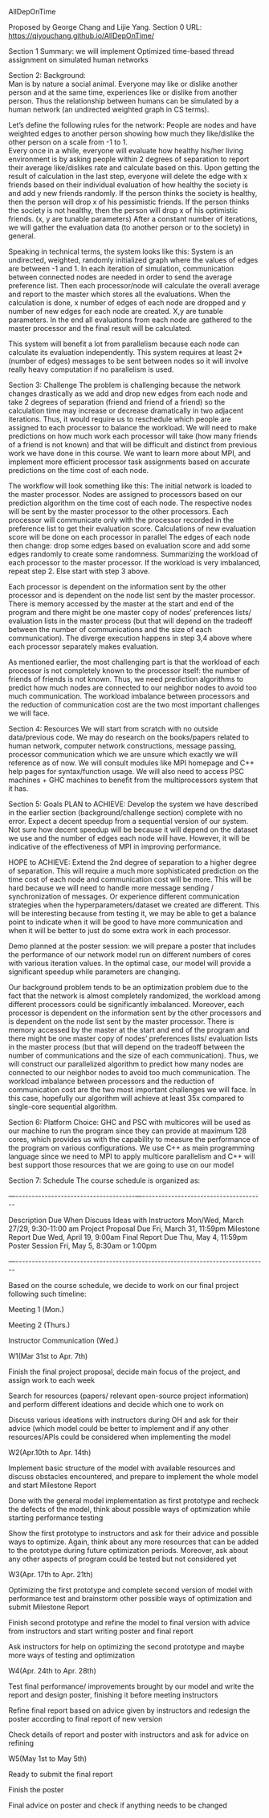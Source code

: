 AllDepOnTime 

Proposed by George Chang and Lijie Yang. 
Section 0 URL:
https://qiyouchang.github.io/AllDepOnTime/

Section 1 Summary: 
we will implement Optimized time-based thread assignment on simulated human networks 

Section 2: Background:  
Man is by nature a social animal. Everyone may like or dislike another person and at the same time, experiences like or dislike from another person. Thus the relationship between humans can be simulated by a human network (an undirected weighted graph in CS terms).

Let’s define the following rules for the network: 
People are nodes and have weighted edges to another person showing how much they like/dislike the other person on a scale from -1 to 1.  
Every once in a while, everyone will evaluate how healthy his/her living environment is by asking people within 2 degrees of separation to report their average like/dislikes rate and calculate based on this.
Upon getting the result of calculation in the last step, everyone will delete the edge with x friends based on their individual evaluation of how healthy the society is and add y new friends randomly. If the person thinks the society is healthy, then the person will drop x of his pessimistic friends. If the person thinks the society is not healthy, then the person will drop x of his optimistic friends. (x, y are tunable parameters)
After a constant number of iterations, we will gather the evaluation data (to another person or to the society) in general.
 
Speaking in technical terms, the system looks like this: 
System is an undirected, weighted, randomly initialized graph where the values of edges are between -1 and 1. 
In each iteration of simulation, communication between connected nodes are needed in order to send the average preference list. Then each processor/node will calculate the overall average and report to the master which stores all the evaluations.
When the calculation is done, x number of edges of each node are dropped and y number of new edges for each node are created. X,y are tunable parameters. 
In the end all evaluations from each node are gathered to the master processor and the final result will be calculated. 

This system will benefit a lot from parallelism because each node can calculate its evaluation independently. This system requires at least 2*(number of edges) messages to be sent between nodes so it will involve really heavy computation if no parallelism is used. 

Section 3: Challenge 
The problem is challenging because the network changes drastically as we add and drop new edges from each node and take 2 degrees of separation (friend and friend of a friend) so the calculation time may increase or decrease dramatically in two adjacent iterations. Thus, it would require us to reschedule which people are assigned to each processor to balance the workload. We will need to make predictions on how much work each processor will take (how many friends of a friend is not known) and that will be difficult and distinct from previous work we have done in this course. We want to learn more about MPI, and implement more efficient processor task assignments based on accurate predictions on the time cost of each node. 

The workflow will look something like this: 
The initial network is loaded to the master processor.
Nodes are assigned to processors based on our prediction algorithm on the time cost of each node. The respective nodes will be sent by the master processor to the other processors.
Each processor will communicate only with the processor recorded in the preference list to get their evaluation score. 
Calculations of new evaluation score will be done on each processor in parallel 
The edges of each node then change: drop some edges based on evaluation score and add some edges randomly to create some randomness. 
Summarizing the workload of each processor to the master processor. If the workload is very imbalanced, repeat step 2. Else start with step 3 above.
 
Each processor is dependent on the information sent by the other processor and is dependent on the node list sent by the master processor. There is memory accessed by the master at the start and end of the program and there might be one master copy of nodes’ preferences lists/ evaluation lists in the master process (but that will depend on the tradeoff between the number of communications and the size of each communication). The diverge execution happens in step 3,4 above where each processor separately makes evaluation. 

As mentioned earlier, the most challenging part is that the workload of each processor is not completely known to the processor itself: the number of friends of friends is not known. Thus, we need prediction algorithms to predict how much nodes are connected to our neighbor nodes to avoid too much communication. The workload imbalance between processors and the reduction of communication cost are the two most important challenges we will face. 
 
Section 4: Resources 
We will start from scratch with no outside data/previous code. We may do research on the books/papers related to human network, computer network constructions, message passing, processor communication which we are unsure which exactly we will reference as of now. We will consult modules like MPI homepage and C++ help pages for syntax/function usage. We will also need to access PSC machines + GHC machines to benefit from the multiprocessors system that it has.

Section 5: Goals 
PLAN to ACHIEVE: 
Develop the system we have described in the earlier section (background/challenge section) complete with no error. 
Expect a decent speedup from a sequential version of our system. Not sure how decent speedup will be because it will depend on the dataset we use and the number of edges each node will have. However, it will be indicative of the effectiveness of MPI in improving performance. 

HOPE to ACHIEVE:
Extend the 2nd degree of separation to a higher degree of separation. This will require a much more sophisticated prediction on the time cost of each node and communication cost will be more. This will be hard because we will need to handle more message sending / synchronization of messages. 
Or experience different communication strategies when the hyperparameters/dataset we created are different. This will be interesting because from testing it, we may be able to get a balance point to indicate when it will be good to have more communication and when it will be better to just do some extra work in each processor. 

Demo planned at the poster session: 
we will prepare a poster that includes the performance of our network model run on different numbers of cores with various iteration values. In the optimal case, our model will provide a significant speedup while parameters are changing.

Our background problem tends to be an optimization problem due to the fact that the network is almost completely randomized, the workload among different processors could be significantly imbalanced. Moreover, each processor is dependent on the information sent by the other processors and is dependent on the node list sent by the master processor. There is memory accessed by the master at the start and end of the program and there might be one master copy of nodes’ preferences lists/ evaluation lists in the master process (but that will depend on the tradeoff between the number of communications and the size of each communication).  Thus, we will construct our parallelized algorithm to predict how many nodes are connected to our neighbor nodes to avoid too much communication. The workload imbalance between processors and the reduction of communication cost are the two most important challenges we will face. In this case, hopefully our algorithm will achieve at least 35x compared to single-core sequential algorithm. 

Section 6: Platform Choice:
GHC and PSC with multicores will be used as our machine to run the program since they can provide at maximum 128 cores, which provides us with the capability to measure the performance of the program on various configurations. We use C++ as main programming language since we need to MPI to apply multicore parallelism and C++ will best support those resources that we are going to use on our model

Section 7: Schedule
The course schedule is organized as:

—-------------------------------------—--------------------------------------

Description Due When
Discuss Ideas with Instructors Mon/Wed, March 27/29, 9:30-11:00 am 
Project Proposal Due Fri, March 31, 11:59pm 
Milestone Report Due Wed, April 19, 9:00am 
Final Report Due Thu, May 4, 11:59pm 
Poster Session Fri, May 5, 8:30am or 1:00pm

—------------------------------------------------------------------------------

Based on the course schedule, we decide to work on our final project following such timeline:


Meeting 1 (Mon.)

Meeting 2 (Thurs.)

Instructor Communication (Wed.)

W1(Mar 31st to Apr. 7th)

Finish the final project proposal, decide main focus of the project, and assign work to each week

Search for resources (papers/ relevant open-source project information) and perform different ideations and decide which one to work on

Discuss various ideations with instructors during OH and ask for their advice (which model could be better to implement and if any other resources/APIs could be considered when implementing the model

W2(Apr.10th to Apr. 14th)

Implement basic structure of the model with available resources and discuss obstacles encountered, and prepare to implement the whole model and start Milestone Report

Done with the general model implementation as first prototype and recheck the defects of the model, think about possible ways of optimization while starting performance testing 

Show the first prototype to instructors and ask for their advice and possible ways to optimize. Again, think about any more resources that can be added to the prototype during future optimization periods. Moreover, ask about any other aspects of program could be tested but not considered yet

W3(Apr. 17th to Apr. 21th)

Optimizing the first prototype and complete second version of model with performance test and brainstorm other possible ways of optimization and submit Milestone Report

Finish second prototype and refine the model to final version with advice from instructors and start writing poster and final report

Ask instructors for help on optimizing the second prototype and maybe more ways of testing and optimization

W4(Apr. 24th to Apr. 28th)

Test final performance/ improvements brought by our model and write the report and design poster, finishing it before meeting instructors

Refine final report based on advice given by instructors and redesign the poster according to final report of new version

Check details of report and poster with instructors and ask for advice on refining 

W5(May 1st to May 5th)

Ready to submit the final report 

Finish the poster

Final advice on poster and check if anything needs to be changed


